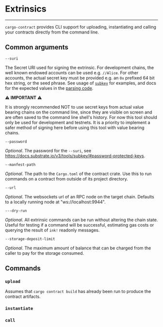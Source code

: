 # Extrinsics
____
`cargo-contract` provides CLI support for uploading, instantiating and calling your contracts directly from the command 
line.

## Common arguments

```
--suri
```
The Secret URI used for signing the extrinsic. For development chains, the well known endowed accounts can be used e.g.
`//Alice`. For other accounts, the actual secret key must be provided e.g. an `0x` prefixed 64 bit hex string, or the
seed phrase. See usage of [`subkey`](https://docs.substrate.io/v3/tools/subkey/) for examples, and docs for the expected
values in the [parsing code](https://docs.rs/sp-core/latest/sp_core/crypto/trait.Pair.html#method.from_string_with_seed).

:warning: **IMPORTANT** :warning:

It is strongly recommended NOT to use secret keys from actual value bearing chains on the command line, since they are
visible on screen and are often saved to the command line shell's history. For now this tool should only be used for
development and testnets. It is a priority to implement a safer method of signing here before using this tool with value
bearing chains.

```
--password
```
*Optional*. The password for the `--suri`, see https://docs.substrate.io/v3/tools/subkey/#password-protected-keys.

```
--manfest-path
```
*Optional*. The path to the `Cargo.toml` of the contract crate. Use this to run commands on a contract from outside of 
its project directory.

```
--url
```
*Optional*. The websockets url of an RPC node on the target chain. Defaults to a locally running node at 
"ws://localhost:9944".

```
---dry-run
```
*Optional*. All extrinsic commands can be run without altering the chain state. Useful for testing if a command will be
successful, estimating gas costs or querying the result of `ink!` readonly messages.

```
--storage-deposit-limit
```
*Optional*. The maximum amount of balance that can be charged from the caller to pay for the storage consumed.

## Commands

### `upload`

Assumes that `cargo contract build` has already been run to produce the contract artifacts.

### `instantiate`

### `call`


